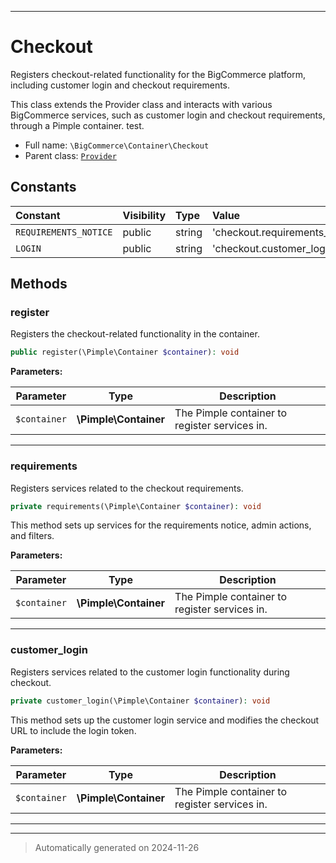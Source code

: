 ***

# Checkout

Registers checkout-related functionality for the BigCommerce platform, including customer login and checkout requirements.

This class extends the Provider class and interacts with various BigCommerce services, such as customer login and checkout
requirements, through a Pimple container. test.

* Full name: `\BigCommerce\Container\Checkout`
* Parent class: [`Provider`](./Provider.md)


## Constants

| Constant | Visibility | Type | Value |
|:---------|:-----------|:-----|:------|
|`REQUIREMENTS_NOTICE`|public|string|&#039;checkout.requirements_notice&#039;|
|`LOGIN`|public|string|&#039;checkout.customer_login&#039;|


## Methods


### register

Registers the checkout-related functionality in the container.

```php
public register(\Pimple\Container $container): void
```








**Parameters:**

| Parameter | Type | Description |
|-----------|------|-------------|
| `$container` | **\Pimple\Container** | The Pimple container to register services in. |





***

### requirements

Registers services related to the checkout requirements.

```php
private requirements(\Pimple\Container $container): void
```

This method sets up services for the requirements notice, admin actions, and filters.






**Parameters:**

| Parameter | Type | Description |
|-----------|------|-------------|
| `$container` | **\Pimple\Container** | The Pimple container to register services in. |





***

### customer_login

Registers services related to the customer login functionality during checkout.

```php
private customer_login(\Pimple\Container $container): void
```

This method sets up the customer login service and modifies the checkout URL to include the login token.






**Parameters:**

| Parameter | Type | Description |
|-----------|------|-------------|
| `$container` | **\Pimple\Container** | The Pimple container to register services in. |





***


***
> Automatically generated on 2024-11-26
